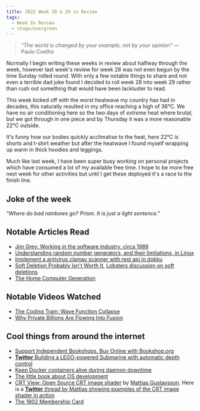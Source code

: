 ```yaml
---
title: 2022 Week 28 & 29 in Review
tags:
  - Week In Review
  - stage/evergreen
---
```



> _"The world is changed by your example, not by your opinion"_
> — Paulo Coelho

Normally I begin writing these weeks in review about halfway through the week, however last week's review for week 28 was not even begun by the time Sunday rolled round. With only a few notable things to share and not even a terrible dad joke found I decided to roll week 28 into week 29 rather than rush out something that would have been lackluster to read.

This week kicked off with the worst heatwave my country has had in decades, this naturally resulted in my office reaching a high of 36°C. We have no air conditioning here so the two days of _extreme_ heat where brutal, but we got through in one piece and by Thursday it was a more reasonable 22°C outside.

It's funny how our bodies quickly acclimatise to the heat, here 22°C is shorts and t-shirt weather but after the heatwave I found myself wrapping up warm in thick hoodies and leggings.

Much like last week, I have been super busy working on personal projects which have consumed a lot of my available free time. I hope to be more free next week for other activities but until I get these deployed it's a race to the finish line.

## Joke of the week
_"Where do bad rainbows go? Prism. It is just a light sentence."_

## Notable Articles Read
- [Jim Grey: Working in the software industry, circa 1989](https://dev.jimgrey.net/2022/07/05/working-in-the-software-industry-circa-1989/)
- [Understanding random number generators, and their limitations, in Linux](https://www.redhat.com/en/blog/understanding-random-number-generators-and-their-limitations-linux)
- [Implement a antivirus clamav scanner with rest api in dokku](https://dev.to/zodman/implement-a-antivirus-clamav-scanner-with-rest-api-in-dokku-g6h)
- [Soft Deletion Probably Isn't Worth It](https://brandur.org/soft-deletion), [Lobsters discussion on soft deletions](https://lobste.rs/s/xryce5/soft_deletion_probably_isn_t_worth_it)
- [The Home Computer Generation](https://www.datagubbe.se/hcg/)

## Notable Videos Watched
- [The Coding Train: Wave Function Collapse](https://www.youtube.com/watch?v=rI_y2GAlQFM)
- [Why Private Billions Are Flowing Into Fusion](https://www.youtube.com/watch?v=Dp6W7g9no0w)

## Cool things from around the internet
- [Support Independent Bookshops. Buy Online with Bookshop.org](https://uk.bookshop.org/)
- [**Twitter** Building a LEGO-powered Submarine with automatic depth control](https://twitter.com/Rainmaker1973/status/1548599670867386368)
- [Keep Docker containers alive during daemon downtime](https://github.com/splunk/docker/blob/master/docs/admin/live-restore.md)
- [The little book about OS development](http://littleosbook.github.io/)
- [CRT View: Open Source CRT image shader](https://github.com/mattiasgustavsson/crtview) by [Mattias Gustavsson](https://mattiasgustavsson.com/). Here is a [**Twitter** thread by Mattias showing examples of the CRT image shader in action](https://twitter.com/Mattias_G/status/1549807327406080000)
- [The 1802 Membership Card](http://www.sunrise-ev.com/1802.htm)